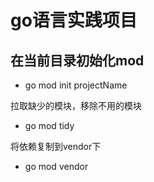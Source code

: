 # go语言实践项目

## 在当前目录初始化mod

- go mod init projectName

拉取缺少的模块，移除不用的模块

- go mod tidy

将依赖复制到vendor下

- go mod vendor